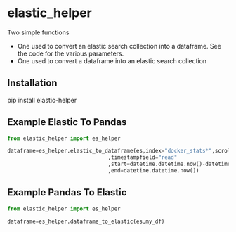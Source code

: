 # elastic_helper
Two simple functions
* One used to convert an elastic search collection into a dataframe. See the code for the various parameters.
* One used to convert a dataframe into an elastic search collection


## Installation

pip install elastic-helper

## Example Elastic To Pandas

```python
from elastic_helper import es_helper 

dataframe=es_helper.elastic_to_dataframe(es,index="docker_stats*",scrollsize=1000,datecolumns=["read"]
                                ,timestampfield="read"
                                ,start=datetime.datetime.now()-datetime.timedelta(hours=1)
                                ,end=datetime.datetime.now())                                                               
```

## Example Pandas To Elastic

```python
from elastic_helper import es_helper 

dataframe=es_helper.dataframe_to_elastic(es,my_df)                                                               
```

